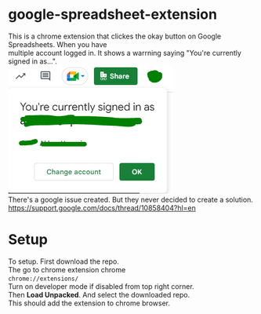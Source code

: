 # google-spreadsheet-extension
This is a chrome extension that clickes the okay button on Google Spreadsheets. When you have   
multiple account logged in. It shows a warrning saying "You're currently signed in as...".  
![example](/asset1.PNG)  
There's a google issue created. But they never decided to create a solution.  
https://support.google.com/docs/thread/10858404?hl=en  

# Setup
To setup. First download the repo.   
The go to chrome extension chrome    
`chrome://extensions/`  
Turn on developer mode if disabled from top right corner.  
Then **Load Unpacked**. And select the downloaded repo.  
This should add the extension to chrome browser.   
